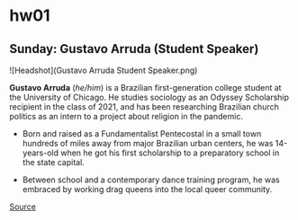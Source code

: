 # hw01
## Sunday: Gustavo Arruda (Student Speaker)

![Headshot](Gustavo Arruda Student Speaker.png)

**Gustavo Arruda** (*he/him*) is a Brazilian first-generation college student at the University of Chicago. He studies sociology as an Odyssey Scholarship recipient in the class of 2021, and has been researching Brazilian church politics as an intern to a project about religion in the pandemic.

* Born and raised as a Fundamentalist Pentecostal in a small town hundreds of miles away from major Brazilian urban centers, he was 14-years-old when he got his first scholarship to a preparatory school in the state capital.

* Between school and a contemporary dance training program, he was embraced by working drag queens into the local queer community.

[Source](https://o4umarketing.pathable.co/keynote-speakers)
